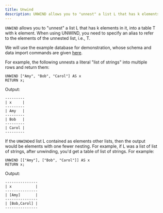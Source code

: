 ```yaml
---
title: Unwind
description: UNWIND allows you to "unnest" a list L that has k elements in it, into a table T with k element. 
---
```


`UNWIND` allows you to "unnest" a list L that has k elements in it,
into a table T with k element.
When using UNWIND, you need to specify an alias to refer to the elements
of the unnested list, i.e., T.

We will use the example database for demonstration, whose schema and data import commands are given [here](../../cypher/query-clauses/example-database).

For example, the following unnests a literal "list of strings" into multiple rows 
and return them:

```cypher
UNWIND ["Amy", "Bob", "Carol"] AS x
RETURN x;
```

Output:
```
---------
| x     |
---------
| Amy   |
---------
| Bob   |
---------
| Carol |
---------
```

If the `UNWIND`ed list L contained as elements other lists,
then the output would be elements with one fewer nesting. For example, if L was a list of 
list of strings, after unwinding, you'd get a table of list of strings. For example:

```cypher
UNWIND [["Amy"], ["Bob", "Carol"]] AS x
RETURN x;
```
Output:
```
---------------
| x           |
---------------
| [Amy]       |
---------------
| [Bob,Carol] |
---------------
```
